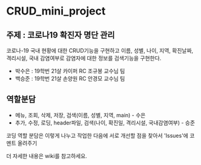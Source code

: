 # CRUD_mini_project
## 주제 : 코로나19 확진자 명단 관리

코로나-19 국내 현황에 대한 CRUD기능을 구현하고 이름, 성별, 나이, 지역, 확진날짜, 격리시설, 국내 감염여부로 감염자에 대한 정보를 검색기능을 구현한다.

* 박수은 : 19학번 21살 카이퍼 RC 조규봉 교수님 팀 
* 백승준 : 19학번 21살 손양원 RC 안경모 교수님 팀

## 역할분담
* 메뉴, 조회, 삭제, 저장, 검색(이름, 성별, 지역, main) - 수은 
* 추가, 수정, 로딩, header파일, 검색(나이, 확진일, 격리시설, 국내감염여부) - 승준

코딩 역할 분담은 이렇게 나누고 작업한 다음에 서로 개선할 점을 찾아서 'Issues'에 코멘트 올려주기

더 자세한 내용은 wiki를 참고하세요.
